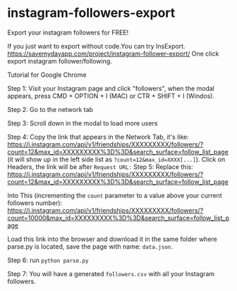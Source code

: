 # instagram-followers-export
Export your instagram followers for FREE!

If you just want to export without code.You can try InsExport.
https://savemydayapp.com/project/instagram-follower-export/
One click export instagram follower/following.


Tutorial for Google Chrome

Step 1:
Visit your Instagram page and click "followers", when the modal appears, press CMD + OPTION + I (MAC) or CTR + SHIFT + I (Windos).

Step 2:
Go to the network tab

Step 3:
Scroll down in the modal to load more users

Step 4:
Copy the link that appears in the Network Tab, it's like: https://i.instagram.com/api/v1/friendships/XXXXXXXXX/followers/?count=12&max_id=XXXXXXXXX%3D%3D&search_surface=follow_list_page (it will show up in the left side list as `?count=12&max_id=XXXX[...]`). Click on Headers, the link will be after `Request URL:`
Step 5:
Replace this:
https://i.instagram.com/api/v1/friendships/XXXXXXXXX/followers/?count=12&max_id=XXXXXXXXX%3D%3D&search_surface=follow_list_page

Into This (incrementing the `count` parameter to a value above your current followers number):
https://i.instagram.com/api/v1/friendships/XXXXXXXXX/followers/?count=10000&max_id=XXXXXXXXX%3D%3D&search_surface=follow_list_page

Load this link into the browser and download it in the same folder where parse.py is located, save the page with name: `data.json`.

Step 6:
run `python parse.py`

Step 7:
You will have a generated `followers.csv` with all your Instagram followers.

